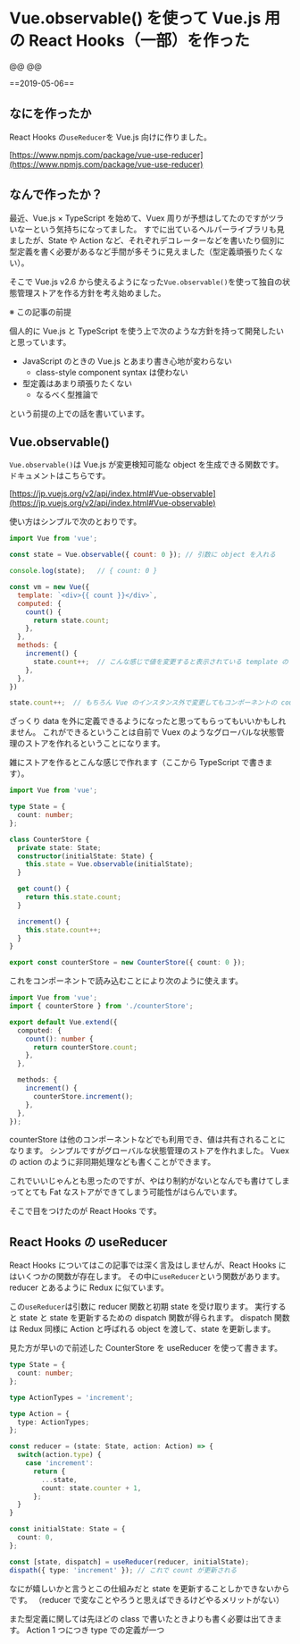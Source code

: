 # Vue.observable() を使って Vue.js 用の React Hooks（一部）を作った

@@
@@

==2019-05-06==

## なにを作ったか

React Hooks の`useReducer`を Vue.js 向けに作りました。

[https://www.npmjs.com/package/vue-use-reducer](https://www.npmjs.com/package/vue-use-reducer)

## なんで作ったか？

最近、Vue.js × TypeScript を始めて、Vuex 周りが予想はしてたのですがツラいなーという気持ちになってました。
すでに出ているヘルパーライブラリも見ましたが、State や Action など、それぞれデコレーターなどを書いたり個別に型定義を書く必要があるなど手間が多そうに見えました（型定義頑張りたくない）。

そこで Vue.js v2.6 から使えるようになった`Vue.observable()`を使って独自の状態管理ストアを作る方針を考え始めました。

※ この記事の前提

個人的に Vue.js と TypeScript を使う上で次のような方針を持って開発したいと思っています。

- JavaScript のときの Vue.js とあまり書き心地が変わらない
  - class-style component syntax は使わない
- 型定義はあまり頑張りたくない
  - なるべく型推論で

という前提の上での話を書いています。


## Vue.observable()

`Vue.observable()`は Vue.js が変更検知可能な object を生成できる関数です。  
ドキュメントはこちらです。

[https://jp.vuejs.org/v2/api/index.html#Vue-observable](https://jp.vuejs.org/v2/api/index.html#Vue-observable)

使い方はシンプルで次のとおりです。

```js
import Vue from 'vue';

const state = Vue.observable({ count: 0 }); // 引数に object を入れる

console.log(state);   // { count: 0 }

const vm = new Vue({
  template: `<div>{{ count }}</div>`,
  computed: {
    count() {
      return state.count;
    },
  },
  methods: {
    increment() {
      state.count++;  // こんな感じで値を変更すると表示されている template の count も変わる
    },
  },
})

state.count++;  // もちろん Vue のインスタンス外で変更してもコンポーネントの count は変わる
```

ざっくり data を外に定義できるようになったと思ってもらってもいいかもしれません。
これができるということは自前で Vuex のようなグローバルな状態管理のストアを作れるということになります。

雑にストアを作るとこんな感じで作れます（ここから TypeScript で書きます）。

```ts
import Vue from 'vue';

type State = { 
  count: number;
};

class CounterStore {
  private state: State;
  constructor(initialState: State) {
    this.state = Vue.observable(initialState);
  }

  get count() {
    return this.state.count;
  }

  increment() {
    this.state.count++;
  }
}

export const counterStore = new CounterStore({ count: 0 });
```

これをコンポーネントで読み込むことにより次のように使えます。

```ts
import Vue from 'vue';
import { counterStore } from './counterStore';

export default Vue.extend({
  computed: {
    count(): number {
      return counterStore.count;
    },
  },

  methods: {
    increment() {
      counterStore.increment();
    },
  },
});
```

counterStore は他のコンポーネントなどでも利用でき、値は共有されることになります。
シンプルですがグローバルな状態管理のストアを作れました。
Vuex の action のように非同期処理なども書くことができます。

これでいいじゃんとも思ったのですが、やはり制約がないとなんでも書けてしまってとても Fat なストアができてしまう可能性がはらんでいます。

そこで目をつけたのが React Hooks です。

## React Hooks の useReducer

React Hooks についてはこの記事では深く言及はしませんが、React Hooks にはいくつかの関数が存在します。
その中に`useReducer`という関数があります。
reducer とあるように Redux に似ています。

この`useReducer`は引数に reducer 関数と初期 state を受け取ります。
実行すると state と state を更新するための dispatch 関数が得られます。
dispatch 関数は Redux 同様に Action と呼ばれる object を渡して、state を更新します。

見た方が早いので前述した CounterStore を useReducer を使って書きます。

```ts
type State = { 
  count: number;
};

type ActionTypes = 'increment';

type Action = {
  type: ActionTypes;
};

const reducer = (state: State, action: Action) => {
  switch(action.type) {
    case 'increment':
      return {
        ...state,
        count: state.counter + 1,
      };
  }
}

const initialState: State = {
  count: 0,
};

const [state, dispatch] = useReducer(reducer, initialState);
dispath({ type: 'increment' }); // これで count が更新される
```

なにが嬉しいかと言うとこの仕組みだと state を更新することしかできないからです。
（reducer で変なことやろうと思えばできるけどやるメリットがない）

また型定義に関しては先ほどの class で書いたときよりも書く必要は出てきます。
Action 1 つにつき type での定義が一つ
